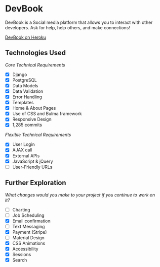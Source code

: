 # DevBook

DevBook is a Social media platform that allows you to interact with other developers. Ask for help, help others, and make connections!



[DevBook on Heroku](https://------.herokuapp.com)

## Technologies Used

*Core Technical Requirements*
- [x] Django
- [x] PostgreSQL
- [x] Data Models
- [x] Data Validation
- [x] Error Handling
- [x] Templates
- [x] Home & About Pages
- [x] Use of CSS and Bulma framework
- [x] Responsive Design
- [x] 1,285 commits

*Flexible Technical Requirements*
- [x] User Login
- [x] AJAX call
- [x] External APIs 
- [x] JavaScript & jQuery
- [ ] User-Friendly URLs

## Further Exploration

*What changes would you make to your project if you continue to work on it?*
- [ ] Charting
- [ ] Job Scheduling
- [x] Email confirmation
- [ ] Text Messaging
- [x] Payment (Stripe)
- [ ] Material Design
- [x] CSS Animations
- [x] Accessibility
- [x] Sessions
- [x] Search

